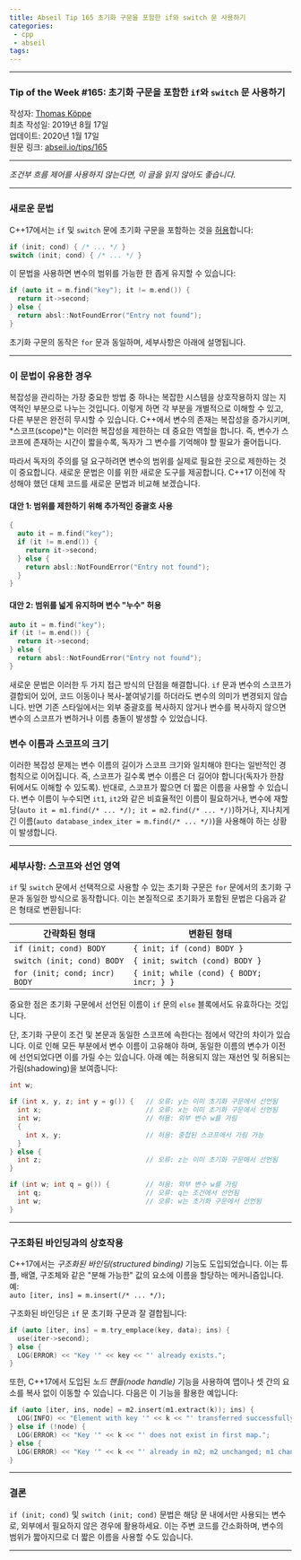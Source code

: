 ```yaml
---
title: Abseil Tip 165 초기화 구문을 포함한 if와 switch 문 사용하기
categories:
 - cpp
 - abseil
tags:
---
```


---

### Tip of the Week #165: 초기화 구문을 포함한 `if`와 `switch` 문 사용하기

작성자: [Thomas Köppe](mailto:tkoeppe@google.com)  
최초 작성일: 2019년 8월 17일  
업데이트: 2020년 1월 17일  
원문 링크: [abseil.io/tips/165](https://abseil.io/tips/165)

---

*조건부 흐름 제어를 사용하지 않는다면, 이 글을 읽지 않아도 좋습니다.*

---

### 새로운 문법

C++17에서는 `if` 및 `switch` 문에 초기화 구문을 포함하는 것을 [허용](http://www.open-std.org/jtc1/sc22/wg21/docs/papers/2016/p0305r1.html)합니다:

```cpp
if (init; cond) { /* ... */ }
switch (init; cond) { /* ... */ }
```

이 문법을 사용하면 변수의 범위를 가능한 한 좁게 유지할 수 있습니다:

```cpp
if (auto it = m.find("key"); it != m.end()) {
  return it->second;
} else {
  return absl::NotFoundError("Entry not found");
}
```

초기화 구문의 동작은 `for` 문과 동일하며, 세부사항은 아래에 설명됩니다.

---

### 이 문법이 유용한 경우

복잡성을 관리하는 가장 중요한 방법 중 하나는 복잡한 시스템을 상호작용하지 않는 지역적인 부분으로 나누는 것입니다. 이렇게 하면 각 부분을 개별적으로 이해할 수 있고, 다른 부분은 완전히 무시할 수 있습니다. C++에서 변수의 존재는 복잡성을 증가시키며, *스코프(scope)*는 이러한 복잡성을 제한하는 데 중요한 역할을 합니다. 즉, 변수가 스코프에 존재하는 시간이 짧을수록, 독자가 그 변수를 기억해야 할 필요가 줄어듭니다.

따라서 독자의 주의를 덜 요구하려면 변수의 범위를 실제로 필요한 곳으로 제한하는 것이 중요합니다. 새로운 문법은 이를 위한 새로운 도구를 제공합니다. C++17 이전에 작성해야 했던 대체 코드를 새로운 문법과 비교해 보겠습니다.

#### 대안 1: 범위를 제한하기 위해 추가적인 중괄호 사용

```cpp
{
  auto it = m.find("key");
  if (it != m.end()) {
    return it->second;
  } else {
    return absl::NotFoundError("Entry not found");
  }
}
```

#### 대안 2: 범위를 넓게 유지하며 변수 "누수" 허용

```cpp
auto it = m.find("key");
if (it != m.end()) {
  return it->second;
} else {
  return absl::NotFoundError("Entry not found");
}
```

새로운 문법은 이러한 두 가지 접근 방식의 단점을 해결합니다. `if` 문과 변수의 스코프가 결합되어 있어, 코드 이동이나 복사-붙여넣기를 하더라도 변수의 의미가 변경되지 않습니다. 반면 기존 스타일에서는 외부 중괄호를 복사하지 않거나 변수를 복사하지 않으면 변수의 스코프가 변하거나 이름 충돌이 발생할 수 있었습니다.

### 변수 이름과 스코프의 크기

이러한 복잡성 문제는 변수 이름의 길이가 스코프 크기와 일치해야 한다는 일반적인 경험칙으로 이어집니다. 즉, 스코프가 길수록 변수 이름은 더 길어야 합니다(독자가 한참 뒤에서도 이해할 수 있도록). 반대로, 스코프가 짧으면 더 짧은 이름을 사용할 수 있습니다. 변수 이름이 누수되면 `it1`, `it2`와 같은 비효율적인 이름이 필요하거나, 변수에 재할당(`auto it = m1.find(/* ... */); it = m2.find(/* ... */)`)하거나, 지나치게 긴 이름(`auto database_index_iter = m.find(/* ... */)`)을 사용해야 하는 상황이 발생합니다.

---

### 세부사항: 스코프와 선언 영역

`if` 및 `switch` 문에서 선택적으로 사용할 수 있는 초기화 구문은 `for` 문에서의 초기화 구문과 동일한 방식으로 동작합니다. 이는 본질적으로 초기화가 포함된 문법은 다음과 같은 형태로 변환됩니다:

| 간략화된 형태               | 변환된 형태                                                |
|-----------------------------|-----------------------------------------------------------|
| `if (init; cond) BODY`      | `{ init; if (cond) BODY }`                                 |
| `switch (init; cond) BODY`  | `{ init; switch (cond) BODY }`                             |
| `for (init; cond; incr) BODY` | `{ init; while (cond) { BODY; incr; } }`                 |

중요한 점은 초기화 구문에서 선언된 이름이 `if` 문의 `else` 블록에서도 유효하다는 것입니다.

단, 초기화 구문이 조건 및 본문과 동일한 스코프에 속한다는 점에서 약간의 차이가 있습니다. 이로 인해 모든 부분에서 변수 이름이 고유해야 하며, 동일한 이름의 변수가 이전에 선언되었다면 이를 가릴 수는 있습니다. 아래 예는 허용되지 않는 재선언 및 허용되는 가림(shadowing)을 보여줍니다:

```cpp
int w;

if (int x, y, z; int y = g()) {   // 오류: y는 이미 초기화 구문에서 선언됨
  int x;                          // 오류: x는 이미 초기화 구문에서 선언됨
  int w;                          // 허용: 외부 변수 w를 가림
  {
    int x, y;                     // 허용: 중첩된 스코프에서 가림 가능
  }
} else {
  int z;                          // 오류: z는 이미 초기화 구문에서 선언됨
}

if (int w; int q = g()) {         // 허용: 외부 변수 w를 가림
  int q;                          // 오류: q는 조건에서 선언됨
  int w;                          // 오류: w는 초기화 구문에서 선언됨
}
```

---

### 구조화된 바인딩과의 상호작용

C++17에서는 *구조화된 바인딩(structured binding)* 기능도 도입되었습니다. 이는 튜플, 배열, 구조체와 같은 "분해 가능한" 값의 요소에 이름을 할당하는 메커니즘입니다. 예:  
`auto [iter, ins] = m.insert(/* ... */);`

구조화된 바인딩은 `if` 문 초기화 구문과 잘 결합됩니다:

```cpp
if (auto [iter, ins] = m.try_emplace(key, data); ins) {
  use(iter->second);
} else {
  LOG(ERROR) << "Key '" << key << "' already exists.";
}
```

또한, C++17에서 도입된 *노드 핸들(node handle)* 기능을 사용하여 맵이나 셋 간의 요소를 복사 없이 이동할 수 있습니다. 다음은 이 기능을 활용한 예입니다:

```cpp
if (auto [iter, ins, node] = m2.insert(m1.extract(k)); ins) {
  LOG(INFO) << "Element with key '" << k << "' transferred successfully";
} else if (!node) {
  LOG(ERROR) << "Key '" << k << "' does not exist in first map.";
} else {
  LOG(ERROR) << "Key '" << k << "' already in m2; m2 unchanged; m1 changed.";
}
```

---

### 결론

`if (init; cond)` 및 `switch (init; cond)` 문법은 해당 문 내에서만 사용되는 변수로, 외부에서 필요하지 않은 경우에 활용하세요. 이는 주변 코드를 간소화하며, 변수의 범위가 짧아지므로 더 짧은 이름을 사용할 수도 있습니다.

---